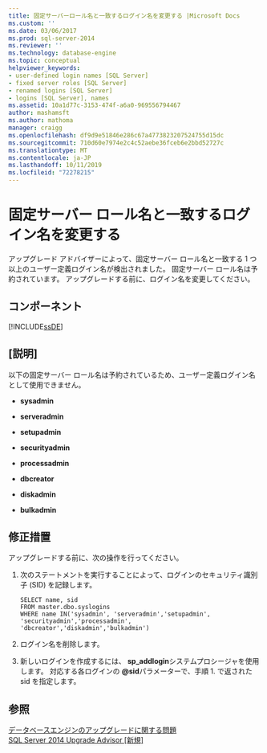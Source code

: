```yaml
---
title: 固定サーバーロール名と一致するログイン名を変更する |Microsoft Docs
ms.custom: ''
ms.date: 03/06/2017
ms.prod: sql-server-2014
ms.reviewer: ''
ms.technology: database-engine
ms.topic: conceptual
helpviewer_keywords:
- user-defined login names [SQL Server]
- fixed server roles [SQL Server]
- renamed logins [SQL Server]
- logins [SQL Server], names
ms.assetid: 10a1d77c-3153-474f-a6a0-969556794467
author: mashamsft
ms.author: mathoma
manager: craigg
ms.openlocfilehash: df9d9e51846e286c67a4773823207524755d15dc
ms.sourcegitcommit: 710d60e7974e2c4c52aebe36fceb6e2bbd52727c
ms.translationtype: MT
ms.contentlocale: ja-JP
ms.lasthandoff: 10/11/2019
ms.locfileid: "72278215"
---
```

# <a name="rename-logins-matching-fixed-server-role-names"></a>固定サーバー ロール名と一致するログイン名を変更する
  アップグレード アドバイザーによって、固定サーバー ロール名と一致する 1 つ以上のユーザー定義ログイン名が検出されました。 固定サーバー ロール名は予約されています。 アップグレードする前に、ログイン名を変更してください。  
  
## <a name="component"></a>コンポーネント  
 [!INCLUDE[ssDE](../../includes/ssde-md.md)]  
  
## <a name="description"></a>[説明]  
 以下の固定サーバー ロール名は予約されているため、ユーザー定義ログイン名として使用できません。  
  
-   **sysadmin**  
  
-   **serveradmin**  
  
-   **setupadmin**  
  
-   **securityadmin**  
  
-   **processadmin**  
  
-   **dbcreator**  
  
-   **diskadmin**  
  
-   **bulkadmin**  
  
## <a name="corrective-action"></a>修正措置  
 アップグレードする前に、次の操作を行ってください。  
  
1.  次のステートメントを実行することによって、ログインのセキュリティ識別子 (SID) を記録します。  
  
    ```  
    SELECT name, sid   
    FROM master.dbo.syslogins   
    WHERE name IN('sysadmin', 'serveradmin','setupadmin', 'securityadmin','processadmin', 'dbcreator','diskadmin','bulkadmin')  
    ```  
  
2.  ログイン名を削除します。  
  
3.  新しいログインを作成するには、 **sp_addlogin**システムプロシージャを使用します。 対応する各ログインの **\@sid**パラメーターで、手順 1. で返された sid を指定します。  
  
## <a name="see-also"></a>参照  
 [データベースエンジンのアップグレードに関する問題](../../../2014/sql-server/install/database-engine-upgrade-issues.md)   
 [SQL Server 2014 Upgrade Advisor &#91;新規&#93;](sql-server-2014-upgrade-advisor.md)  
  
  
